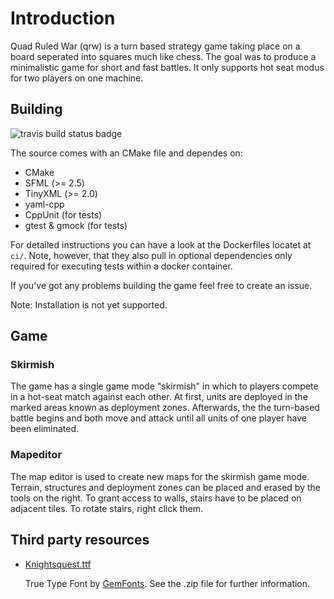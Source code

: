 # Introduction

Quad Ruled War (qrw) is a turn based strategy game taking place on a board seperated into squares much like chess. The goal was to produce a minimalistic game for short and fast battles. It only supports hot seat modus for two players on one machine.

## Building

![travis build status badge](https://travis-ci.org/namelessvoid/qrwar.svg?branch=master)

The source comes with an CMake file and dependes on:

- CMake
- SFML (>= 2.5)
- TinyXML (>= 2.0)
- yaml-cpp 
- CppUnit (for tests)
- gtest & gmock (for tests)

For detailed instructions you can have a look at the Dockerfiles locatet at `ci/`. Note, however, that they also pull in optional dependencies only required for executing tests within a docker container.

If you've got any problems building the game feel free to create an issue.

Note: Installation is not yet supported.

## Game

### Skirmish

The game has a single game mode "skirmish" in which to players compete in a hot-seat match against each other. At first, units are deployed in the marked areas known as deployment zones. Afterwards, the the turn-based battle begins and both move and attack until all units of one player have been eliminated.

### Mapeditor

The map editor is used to create new maps for the skirmish game mode. Terrain, structures and deployment zones can be placed and erased by the tools on the right. To grant access to walls, stairs have to be placed on adjacent tiles. To rotate stairs, right click them.


## Third party resources

- [Knightsquest.ttf](http://moorstation.org/typoasis/designers/graham/fonts/knightsq.zip)

  True Type Font by [GemFonts](http://moorstation.org/typoasis/designers/gemnew/home.html). See the .zip file for further information.
